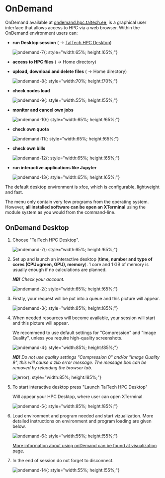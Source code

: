 # OnDemand

OnDemand available at [ondemand.hpc.taltech.ee](https://ondemand.hpc.taltech.ee), is a graphical user interface that allows access to HPC via a web browser. Within the OnDemand environment users can:

- **run Desktop session** ( -> [TalTech HPC Desktop](/ondemand.html#ondemand-desktop-cpu))

    ![ondemand-7](/visualization/ondemand-7.png){: style="width:65%; height:!65%;"}

- **access to HPC files** ( -> Home directory)

- **upload, download and delete files** ( -> Home directory)

    ![ondemand-8](/visualization/ondemand-8.png){: style="width:70%; height:!70%;"}

- **check nodes load**

    ![ondemand-9](/visualization/ondemand-9.png){: style="width:55%; height:!55%;"} 

- **monitor and cancel own jobs** 

    ![ondemand-10](/visualization/ondemand-10.png){: style="width:65%; height:!65%;"} 

- **check own quota**

    ![ondemand-11](/visualization/ondemand-11.png){: style="width:65%; height:!65%;"} 

- **check own bills**

    ![ondemand-12](/visualization/ondemand-12.png){: style="width:65%; height:!65%;"} 

- **run interactive applications like Jupyter**

    ![ondemand-13](/visualization/ondemand-13.png){: style="width:65%; height:!65%;"} 


The default desktop environment is xfce, which is configurable, lightweight and fast.

The menu only contain very few programs from the operating system. However, **all installed software can be open an XTerminal** using the module system as you would from the command-line. 

## OnDemand Desktop

1. Choose "TalTech HPC Desktop".

    ![ondemand-7](/visualization/ondemand-7.png){: style="width:65%; height:!65%;"}

2. Set up and launch an interactive desktop (**time, number and type of cores (CPU=green, GPU), memory**). 1 core and 1 GB of memory is usually enough if no calculations are planned.

    ***NB!*** _Check your account._

    ![ondemand-2](/visualization/ondemand-2.png){: style="width:65%; height:!65%;"}

3. Firstly, your request will be put into a queue and this picture will appear.

    ![ondemand-3](/visualization/ondemand-3.png){: style="width:85%; height:!85%;"}

4. When needed resources will become available, your session will start and this picture will appear. 

    We recommend to use default settings for "Compression" and "Image Quality", unless you require high-quality screenshots.

    ![ondemand-4](/visualization/ondemand-4.png){: style="width:85%; height:!85%;"}

    ***NB!*** _Do not use quality settings "Compression 0" and/or "Image Quality 9", this will cause a zlib error message. The message box can be removed by reloading the browser tab._ 

    ![error](/visualization/ondemand-zlib-error.png){: style="width:85%; height:!85%;"}


5. To start interactive desktop press "Launch TalTech HPC Desktop"

    Will appear your HPC Desktop, where user can open XTerminal.

    ![ondemand-5](/visualization/ondemand-5.png){: style="width:85%; height:!85%;"}

6. Load environment and program needed and start vizualization. More detailed instructions on environment and program loading are given below.

    ![ondemand-6](/visualization/ondemand-6.png){: style="width:55%; height:!55%;"}

    [More information about using onDemand can be found at visualization page.](/visualization.html)

7. In the end of session do not forget to disconnect.

    ![ondemand-14](/visualization/ondemand-14.png){: style="width:55%; height:!55%;"}

